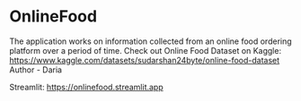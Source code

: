 # OnlineFood
The application works on information collected from an online food ordering platform over a period of time. Check out Online Food Dataset on Kaggle: https://www.kaggle.com/datasets/sudarshan24byte/online-food-dataset  
Author - Daria

Streamlit: https://onlinefood.streamlit.app
